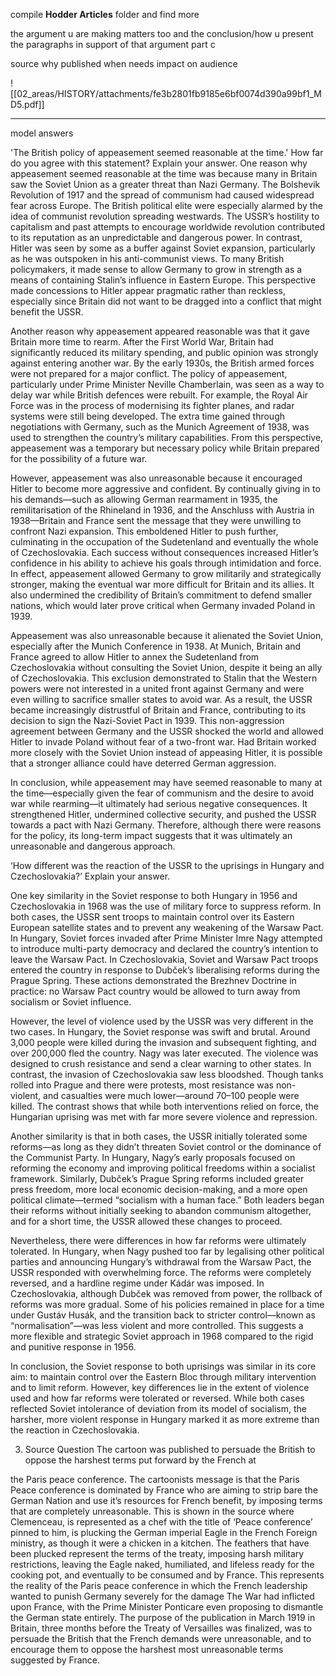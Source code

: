 compile **Hodder Articles** folder
and find more

the argument u are making matters too
and the conclusion/how u present the paragraphs in support of that argument
part c


source why published when
needs impact on audience

![[02_areas/HISTORY/attachments/fe3b2801fb9185e6bf0074d390a99bf1_MD5.pdf]]



---

model answers

'The British policy of appeasement seemed reasonable at the time.' How far do you agree with this statement? Explain your answer. One reason why appeasement seemed reasonable at the time was because many in Britain saw the Soviet Union as a greater threat than Nazi Germany. The Bolshevik Revolution of 1917 and the spread of communism had caused widespread fear across Europe. The British political elite were especially alarmed by the idea of communist revolution spreading westwards. The USSR’s hostility to capitalism and past attempts to encourage worldwide revolution contributed to its reputation as an unpredictable and dangerous power. In contrast, Hitler was seen by some as a buffer against Soviet expansion, particularly as he was outspoken in his anti-communist views. To many British policymakers, it made sense to allow Germany to grow in strength as a means of containing Stalin’s influence in Eastern Europe. This perspective made concessions to Hitler appear pragmatic rather than reckless, especially since Britain did not want to be dragged into a conflict that might benefit the USSR.

Another reason why appeasement appeared reasonable was that it gave Britain more time to rearm. After the First World War, Britain had significantly reduced its military spending, and public opinion was strongly against entering another war. By the early 1930s, the British armed forces were not prepared for a major conflict. The policy of appeasement, particularly under Prime Minister Neville Chamberlain, was seen as a way to delay war while British defences were rebuilt. For example, the Royal Air Force was in the process of modernising its fighter planes, and radar systems were still being developed. The extra time gained through negotiations with Germany, such as the Munich Agreement of 1938, was used to strengthen the country’s military capabilities. From this perspective, appeasement was a temporary but necessary policy while Britain prepared for the possibility of a future war.

However, appeasement was also unreasonable because it encouraged Hitler to become more aggressive and confident. By continually giving in to his demands—such as allowing German rearmament in 1935, the remilitarisation of the Rhineland in 1936, and the Anschluss with Austria in 1938—Britain and France sent the message that they were unwilling to confront Nazi expansion. This emboldened Hitler to push further, culminating in the occupation of the Sudetenland and eventually the whole of Czechoslovakia. Each success without consequences increased Hitler’s confidence in his ability to achieve his goals through intimidation and force. In effect, appeasement allowed Germany to grow militarily and strategically stronger, making the eventual war more difficult for Britain and its allies. It also undermined the credibility of Britain’s commitment to defend smaller nations, which would later prove critical when Germany invaded Poland in 1939.

Appeasement was also unreasonable because it alienated the Soviet Union, especially after the Munich Conference in 1938. At Munich, Britain and France agreed to allow Hitler to annex the Sudetenland from Czechoslovakia without consulting the Soviet Union, despite it being an ally of Czechoslovakia. This exclusion demonstrated to Stalin that the Western powers were not interested in a united front against Germany and were even willing to sacrifice smaller states to avoid war. As a result, the USSR became increasingly distrustful of Britain and France, contributing to its decision to sign the Nazi-Soviet Pact in 1939. This non-aggression agreement between Germany and the USSR shocked the world and allowed Hitler to invade Poland without fear of a two-front war. Had Britain worked more closely with the Soviet Union instead of appeasing Hitler, it is possible that a stronger alliance could have deterred German aggression.

In conclusion, while appeasement may have seemed reasonable to many at the time—especially given the fear of communism and the desire to avoid war while rearming—it ultimately had serious negative consequences. It strengthened Hitler, undermined collective security, and pushed the USSR towards a pact with Nazi Germany. Therefore, although there were reasons for the policy, its long-term impact suggests that it was ultimately an unreasonable and dangerous approach.

‘How different was the reaction of the USSR to the uprisings in Hungary and Czechoslovakia?’ Explain your answer.

One key similarity in the Soviet response to both Hungary in 1956 and Czechoslovakia in 1968 was the use of military force to suppress reform. In both cases, the USSR sent troops to maintain control over its Eastern European satellite states and to prevent any weakening of the Warsaw Pact. In Hungary, Soviet forces invaded after Prime Minister Imre Nagy attempted to introduce multi-party democracy and declared the country’s intention to leave the Warsaw Pact. In Czechoslovakia, Soviet and Warsaw Pact troops entered the country in response to Dubček’s liberalising reforms during the Prague Spring. These actions demonstrated the Brezhnev Doctrine in practice: no Warsaw Pact country would be allowed to turn away from socialism or Soviet influence.

However, the level of violence used by the USSR was very different in the two cases. In Hungary, the Soviet response was swift and brutal. Around 3,000 people were killed during the invasion and subsequent fighting, and over 200,000 fled the country. Nagy was later executed. The violence was designed to crush resistance and send a clear warning to other states. In contrast, the invasion of Czechoslovakia saw less bloodshed. Though tanks rolled into Prague and there were protests, most resistance was non-violent, and casualties were much lower—around 70–100 people were killed. The contrast shows that while both interventions relied on force, the Hungarian uprising was met with far more severe violence and repression.

Another similarity is that in both cases, the USSR initially tolerated some reforms—as long as they didn’t threaten Soviet control or the dominance of the Communist Party. In Hungary, Nagy’s early proposals focused on reforming the economy and improving political freedoms within a socialist framework. Similarly, Dubček’s Prague Spring reforms included greater press freedom, more local economic decision-making, and a more open political climate—termed “socialism with a human face.” Both leaders began their reforms without initially seeking to abandon communism altogether, and for a short time, the USSR allowed these changes to proceed.

Nevertheless, there were differences in how far reforms were ultimately tolerated. In Hungary, when Nagy pushed too far by legalising other political parties and announcing Hungary’s withdrawal from the Warsaw Pact, the USSR responded with overwhelming force. The reforms were completely reversed, and a hardline regime under Kádár was imposed. In Czechoslovakia, although Dubček was removed from power, the rollback of reforms was more gradual. Some of his policies remained in place for a time under Gustáv Husák, and the transition back to stricter control—known as “normalisation”—was less violent and more controlled. This suggests a more flexible and strategic Soviet approach in 1968 compared to the rigid and punitive response in 1956.

In conclusion, the Soviet response to both uprisings was similar in its core aim: to maintain control over the Eastern Bloc through military intervention and to limit reform. However, key differences lie in the extent of violence used and how far reforms were tolerated or reversed. While both cases reflected Soviet intolerance of deviation from its model of socialism, the harsher, more violent response in Hungary marked it as more extreme than the reaction in Czechoslovakia.

3. Source Question The cartoon was published to persuade the British to oppose the harshest terms put forward by the French at

the Paris peace conference. The cartoonists message is that the Paris Peace conference is dominated by France who are aiming to strip bare the German Nation and use it’s resources for French benefit, by imposing terms that are completely unreasonable. This is shown in the source where Clemenceau, is represented as a chef with the title of ‘Peace conference’ pinned to him, is plucking the German imperial Eagle in the French Foreign ministry, as though it were a chicken in a kitchen. The feathers that have been plucked represent the terms of the treaty, imposing harsh military restrictions, leaving the Eagle naked, humiliated, and lifeless ready for the cooking pot, and eventually to be consumed and by France. This represents the reality of the Paris peace conference in which the French leadership wanted to punish Germany severely for the damage The War had inflicted upon France, with the Prime Minister Ponticare even proposing to dismantle the German state entirely. The purpose of the publication in March 1919 in Britain, three months before the Treaty of Versailles was finalized, was to persuade the British that the French demands were unreasonable, and to encourage them to oppose the harshest most unreasonable terms suggested by France.
